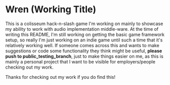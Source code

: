 # Wren (Working Title)

This is a colisseum hack-n-slash game I'm working on mainly to showcase my ability to work with audio implementation middle-ware. At the time of writing this README, I'm still working on getting the basic game framework setup, so really I'm just working on an indie game until such a time that it's relatively working well. If someone comes across this and wants to make suggestions or code some functionality they think might be useful, **please push to public_testing_branch**, just to make things easier on me, as this is mainly a personal project that I want to be visible for employers/people checking out my work.

Thanks for checking out my work if you do find this!

